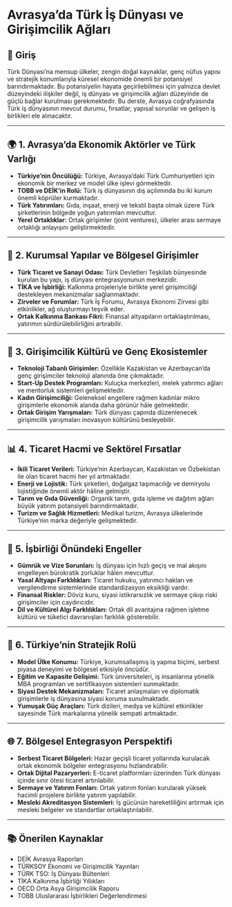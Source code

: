 # Avrasya’da Türk İş Dünyası ve Girişimcilik Ağları

## 🧭 Giriş

Türk Dünyası’na mensup ülkeler, zengin doğal kaynaklar, genç nüfus yapısı ve stratejik konumlarıyla küresel ekonomide önemli bir potansiyel barındırmaktadır. Bu potansiyelin hayata geçirilebilmesi için yalnızca devlet düzeyindeki ilişkiler değil, iş dünyası ve girişimcilik ağları düzeyinde de güçlü bağlar kurulması gerekmektedir. Bu derste, Avrasya coğrafyasında Türk iş dünyasının mevcut durumu, fırsatlar, yapısal sorunlar ve gelişen iş birlikleri ele alınacaktır.

---

## 🌍 1. Avrasya’da Ekonomik Aktörler ve Türk Varlığı

- **Türkiye’nin Öncülüğü:** Türkiye, Avrasya’daki Türk Cumhuriyetleri için ekonomik bir merkez ve model ülke işlevi görmektedir.
- **TOBB ve DEİK’in Rolü:** Türk iş dünyasının dış açılımında bu iki kurum önemli köprüler kurmaktadır.
- **Türk Yatırımları:** Gıda, inşaat, enerji ve tekstil başta olmak üzere Türk şirketlerinin bölgede yoğun yatırımları mevcuttur.
- **Yerel Ortaklıklar:** Ortak girişimler (joint ventures), ülkeler arası sermaye ortaklığı anlayışını geliştirmektedir.

---

## 🏢 2. Kurumsal Yapılar ve Bölgesel Girişimler

- **Türk Ticaret ve Sanayi Odası:** Türk Devletleri Teşkilatı bünyesinde kurulan bu yapı, iş dünyası entegrasyonunun merkezidir.
- **TİKA ve İşbirliği:** Kalkınma projeleriyle birlikte yerel girişimciliği destekleyen mekanizmalar sağlanmaktadır.
- **Zirveler ve Forumlar:** Türk İş Forumu, Avrasya Ekonomi Zirvesi gibi etkinlikler, ağ oluşturmayı teşvik eder.
- **Ortak Kalkınma Bankası Fikri:** Finansal altyapıların ortaklaştırılması, yatırımın sürdürülebilirliğini artırabilir.

---

## 🚀 3. Girişimcilik Kültürü ve Genç Ekosistemler

- **Teknoloji Tabanlı Girişimler:** Özellikle Kazakistan ve Azerbaycan’da genç girişimciler teknoloji alanında öne çıkmaktadır.
- **Start-Up Destek Programları:** Kuluçka merkezleri, melek yatırımcı ağları ve mentorluk sistemleri gelişmektedir.
- **Kadın Girişimciliği:** Geleneksel engellere rağmen kadınlar mikro girişimlerle ekonomik alanda daha görünür hâle gelmektedir.
- **Ortak Girişim Yarışmaları:** Türk dünyası çapında düzenlenecek girişimcilik yarışmaları inovasyon kültürünü besleyebilir.

---

## 📊 4. Ticaret Hacmi ve Sektörel Fırsatlar

- **İkili Ticaret Verileri:** Türkiye’nin Azerbaycan, Kazakistan ve Özbekistan ile olan ticaret hacmi her yıl artmaktadır.
- **Enerji ve Lojistik:** Türk şirketleri, doğalgaz taşımacılığı ve demiryolu lojistiğinde önemli aktör hâline gelmiştir.
- **Tarım ve Gıda Güvenliği:** Organik tarım, gıda işleme ve dağıtım ağları büyük yatırım potansiyeli barındırmaktadır.
- **Turizm ve Sağlık Hizmetleri:** Medikal turizm, Avrasya ülkelerinde Türkiye’nin marka değeriyle gelişmektedir.

---

## 🔗 5. İşbirliği Önündeki Engeller

- **Gümrük ve Vize Sorunları:** İş dünyası için hızlı geçiş ve mal akışını engelleyen bürokratik zorluklar hâlen mevcuttur.
- **Yasal Altyapı Farklılıkları:** Ticaret hukuku, yatırımcı hakları ve vergilendirme sistemlerinde standardizasyon eksikliği vardır.
- **Finansal Riskler:** Döviz kuru, siyasi istikrarsızlık ve sermaye çıkışı riski girişimciler için caydırıcıdır.
- **Dil ve Kültürel Algı Farklılıkları:** Ortak dil avantajına rağmen işletme kültürü ve tüketici davranışları farklılık gösterebilir.

---

## 💼 6. Türkiye’nin Stratejik Rolü

- **Model Ülke Konumu:** Türkiye, kurumsallaşmış iş yapma biçimi, serbest piyasa deneyimi ve bölgesel etkisiyle öncüdür.
- **Eğitim ve Kapasite Gelişimi:** Türk üniversiteleri, iş insanlarına yönelik MBA programları ve sertifikasyon sistemleri sunmaktadır.
- **Siyasi Destek Mekanizmaları:** Ticaret anlaşmaları ve diplomatik girişimlerle iş dünyasına siyasi koruma sunulmaktadır.
- **Yumuşak Güç Araçları:** Türk dizileri, medya ve kültürel etkinlikler sayesinde Türk markalarına yönelik sempati artmaktadır.

---

## 🌐 7. Bölgesel Entegrasyon Perspektifi

- **Serbest Ticaret Bölgeleri:** Hazar geçişli ticaret yollarında kurulacak ortak ekonomik bölgeler entegrasyonu hızlandırabilir.
- **Ortak Dijital Pazaryerleri:** E-ticaret platformları üzerinden Türk dünyası içinde sınır ötesi ticaret artırılabilir.
- **Sermaye ve Yatırım Fonları:** Ortak yatırım fonları kurularak yüksek hacimli projelere birlikte yatırım yapılabilir.
- **Mesleki Akreditasyon Sistemleri:** İş gücünün hareketliliğini artırmak için mesleki belgeler ve standartlar ortaklaştırılabilir.

---

## 📚 Önerilen Kaynaklar

- DEİK Avrasya Raporları
- TÜRKSOY Ekonomi ve Girişimcilik Yayınları
- TÜRK TSO: İş Dünyası Bültenleri
- TİKA Kalkınma İşbirliği Yıllıkları
- OECD Orta Asya Girişimcilik Raporu
- TOBB Uluslararası İşbirlikleri Değerlendirmesi
